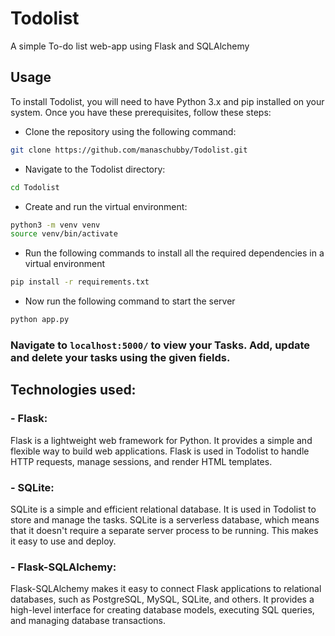 # Todolist
A simple To-do list web-app using Flask and SQLAlchemy

## Usage

To install Todolist, you will need to have Python 3.x and pip installed on your system. Once you have these prerequisites, follow these steps:

- Clone the repository using the following command:
```bash
git clone https://github.com/manaschubby/Todolist.git
```

- Navigate to the Todolist directory:
```bash
cd Todolist
```

- Create and run the virtual environment:
```bash
python3 -m venv venv
source venv/bin/activate
```

- Run the following commands to install all the required dependencies in a virtual environment

```bash
pip install -r requirements.txt
```

- Now run the following command to start the server

```bash
python app.py
```


### Navigate to `localhost:5000/` to view your Tasks. Add, update and delete your tasks using the given fields.


## Technologies used:
### - Flask: 
Flask is a lightweight web framework for Python. It provides a simple and flexible way to build web applications. Flask is used in Todolist to handle HTTP requests, manage sessions, and render HTML templates.

### - SQLite:
SQLite is a simple and efficient relational database. It is used in Todolist to store and manage the tasks. SQLite is a serverless database, which means that it doesn't require a separate server process to be running. This makes it easy to use and deploy.

### - Flask-SQLAlchemy: 
Flask-SQLAlchemy makes it easy to connect Flask applications to relational databases, such as PostgreSQL, MySQL, SQLite, and others. It provides a high-level interface for creating database models, executing SQL queries, and managing database transactions.
